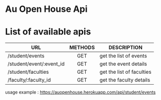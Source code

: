 # Au Open House Api

# List of available apis

| URL               | METHODS               | DESCRIPTION       |
|-------------------|:---------------------:|-------------------|
| /student/events   | GET   | get the list of events    |
| /student/event/:event_id   | GET   | get the event details    |
| /student/faculties    | GET   | get the list of faculties |
| /faculty/:faculty_id  | GET   | get the faculty details   |

usage example : https://auopenhouse.herokuapp.com/api/student/events